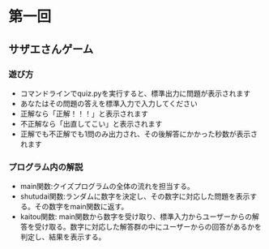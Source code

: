 # 第一回
## サザエさんゲーム
### 遊び方
* コマンドラインでquiz.pyを実行すると、標準出力に問題が表示されます
* あなたはその問題の答えを標準入力で入力してください
* 正解なら「正解！！！」と表示されます
* 不正解なら「出直してこい」と表示されます
* 正解でも不正解でも1問のみ出力され、その後解答にかかった秒数が表示されます
### プログラム内の解説
* main関数:クイズプログラムの全体の流れを担当する。
* shutudai関数:ランダムに数字を決定し、その数字に対応した問題を表示する。その数字をmain関数に返す。
* kaitou関数: main関数から数字を受け取り、標準入力からユーザーからの解答を受け取る。数字に対応した解答群の中にユーザーからの回答があるかを判定し、結果を表示する。